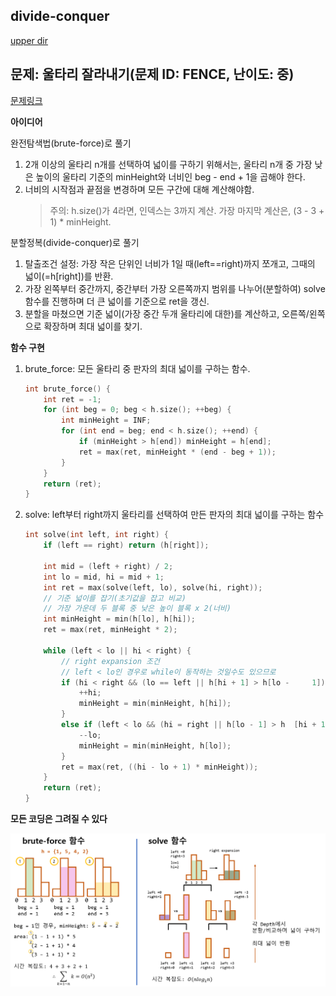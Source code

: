 ## divide-conquer
[upper dir](../)

## 문제: 울타리 잘라내기(문제 ID: FENCE, 난이도: 중)
[문제링크](https://algospot.com/judge/problem/read/FENCE)

**아이디어**  

완전탐색법(brute-force)로 풀기  
1. 2개 이상의 울타리 n개를 선택하여 넓이를 구하기 위해서는, 울타리 n개 중 가장 낮은 높이의 울타리 기준의 minHeight와 너비인 beg - end + 1을 곱해야 한다.
2. 너비의 시작점과 끝점을 변경하며 모든 구간에 대해 계산해야함.
	> 주의: h.size()가 4라면, 인덱스는 3까지 계산. 가장 마지막 계산은, (3 - 3 + 1) * minHeight.

분할정복(divide-conquer)로 풀기  
1. 탈출조건 설정: 가장 작은 단위인 너비가 1일 때(left==right)까지 쪼개고, 그때의 넓이(=h[right])를 반환.
2. 가장 왼쪽부터 중간까지, 중간부터 가장 오른쪽까지 범위를 나누어(분할하여) solve함수를 진행하며 더 큰 넓이를 기준으로 ret을 갱신.
3. 분할을 마쳤으면 기준 넓이(가장 중간 두개 울타리에 대한)를 계산하고, 오른쪽/왼쪽으로 확장하며 최대 넓이를 찾기.

**함수 구현**

1. brute_force: 모든 울타리 중 판자의 최대 넓이를 구하는 함수.
	```cpp
	int brute_force() {
		int ret = -1;
		for (int beg = 0; beg < h.size(); ++beg) {
			int minHeight = INF;
			for (int end = beg; end < h.size(); ++end) {
				if (minHeight > h[end]) minHeight = h[end];
				ret = max(ret, minHeight * (end - beg + 1));
			}
		}
		return (ret);
	}
	```
2. solve: left부터 right까지 울타리를 선택하여 만든 판자의 최대 넓이를 구하는 함수
	```cpp
	int solve(int left, int right) {
		if (left == right) return (h[right]);

		int mid = (left + right) / 2;
		int lo = mid, hi = mid + 1;
		int ret = max(solve(left, lo), solve(hi, right));
		// 기준 넓이를 잡기(초기값을 잡고 비교)
		// 가장 가운데 두 블록 중 낮은 높이 블록 x 2(너비)
		int minHeight = min(h[lo], h[hi]);
		ret = max(ret, minHeight * 2);

		while (left < lo || hi < right) {
			// right expansion 조건
			// left < lo인 경우로 while이 동작하는 것일수도 있으므로
			if (hi < right && (lo == left || h[hi + 1] > h[lo - 	1])) {
				++hi;
				minHeight = min(minHeight, h[hi]);
			}
			else if (left < lo && (hi = right || h[lo - 1] > h	[hi + 1])) {
				--lo;
				minHeight = min(minHeight, h[lo]);
			}
			ret = max(ret, ((hi - lo + 1) * minHeight));
		}
		return (ret);
	}
	```

**모든 코딩은 그려질 수 있다**  
<p align="center">
    <img src="./Algorithm.png" alt="Algorithm">
</p>
